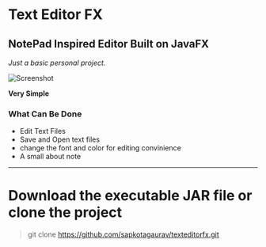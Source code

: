 

# Text Editor FX
## NotePad Inspired Editor Built on JavaFX

_Just a basic personal project._

![Screenshot](https://i.imgur.com/JpvVFsc.png)

**Very Simple**

### **What Can Be Done**
- Edit Text Files
- Save and Open text files
- change the font and color for editing convinience
- A small about note

-----------------------------------------------------------------------------------------------------------------------------

# Download the executable JAR file or clone the project
> git clone https://github.com/sapkotagaurav/texteditorfx.git
